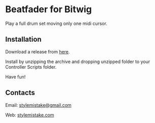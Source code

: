 # Beatfader for Bitwig

Play a full drum set moving only one midi cursor.

## Installation

Download a release from [here](https://github.com/stylemistake/bitsurf/releases).

Install by unzipping the archive and dropping unzipped folder to your
Controller Scripts folder.

Have fun!

## Contacts

Email: stylemistake@gmail.com

Web: [stylemistake.com](http://stylemistake.com)
